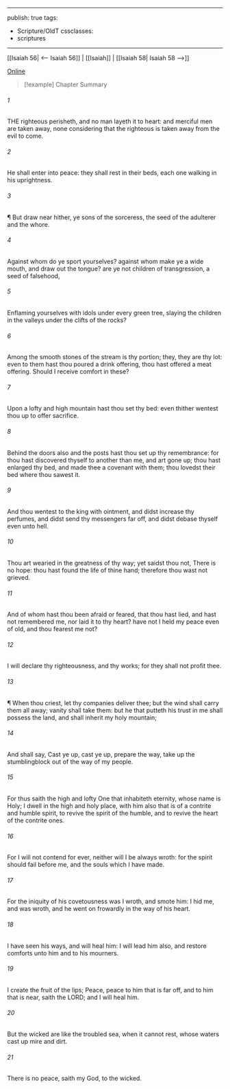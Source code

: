 

---
publish: true
tags:
  - Scripture/OldT
cssclasses:
  - scriptures
---
[[Isaiah 56| <-- Isaiah 56]] | [[Isaiah]] | [[Isaiah 58| Isaiah 58 -->]]

[Online](https://churchofjesuschrist.org/study/scriptures/ot/isa/57?lang=eng)

>[!example] Chapter Summary
>
###### 1
THE righteous perisheth, and no man layeth it to heart: and merciful men are taken away, none considering that the righteous is taken away from the evil to come.
###### 2
He shall enter into peace: they shall rest in their beds, each one walking in his uprightness.
###### 3
¶ But draw near hither, ye sons of the sorceress, the seed of the adulterer and the whore.
###### 4
Against whom do ye sport yourselves?  against whom make ye a wide mouth, and draw out the tongue?  are ye not children of transgression, a seed of falsehood,
###### 5
Enflaming yourselves with idols under every green tree, slaying the children in the valleys under the clifts of the rocks?
###### 6
Among the smooth stones of the stream is thy portion; they, they are thy lot: even to them hast thou poured a drink offering, thou hast offered a meat offering.  Should I receive comfort in these?
###### 7
Upon a lofty and high mountain hast thou set thy bed: even thither wentest thou up to offer sacrifice.
###### 8
Behind the doors also and the posts hast thou set up thy remembrance: for thou hast discovered thyself to another than me, and art gone up; thou hast enlarged thy bed, and made thee a covenant with them; thou lovedst their bed where thou sawest it.
###### 9
And thou wentest to the king with ointment, and didst increase thy perfumes, and didst send thy messengers far off, and didst debase thyself even unto hell.
###### 10
Thou art wearied in the greatness of thy way; yet saidst thou not, There is no hope: thou hast found the life of thine hand; therefore thou wast not grieved.
###### 11
And of whom hast thou been afraid or feared, that thou hast lied, and hast not remembered me, nor laid it to thy heart?  have not I held my peace even of old, and thou fearest me not?
###### 12
I will declare thy righteousness, and thy works; for they shall not profit thee.
###### 13
¶ When thou criest, let thy companies deliver thee; but the wind shall carry them all away; vanity shall take them: but he that putteth his trust in me shall possess the land, and shall inherit my holy mountain;
###### 14
And shall say, Cast ye up, cast ye up, prepare the way, take up the stumblingblock out of the way of my people.
###### 15
For thus saith the high and lofty One that inhabiteth eternity, whose name is Holy; I dwell in the high and holy place, with him also that is of a contrite and humble spirit, to revive the spirit of the humble, and to revive the heart of the contrite ones.
###### 16
For I will not contend for ever, neither will I be always wroth: for the spirit should fail before me, and the souls which I have made.
###### 17
For the iniquity of his covetousness was I wroth, and smote him: I hid me, and was wroth, and he went on frowardly in the way of his heart.
###### 18
I have seen his ways, and will heal him: I will lead him also, and restore comforts unto him and to his mourners.
###### 19
I create the fruit of the lips; Peace, peace to him that is far off, and to him that is near, saith the LORD; and I will heal him.
###### 20
But the wicked are like the troubled sea, when it cannot rest, whose waters cast up mire and dirt.
###### 21
There is no peace, saith my God, to the wicked.



